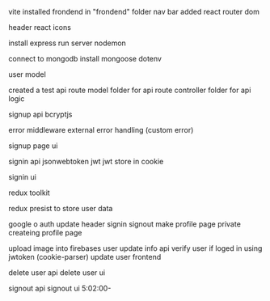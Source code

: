 vite installed 
frondend in "frondend" folder 
nav bar added 
react router dom

header
react icons

install express
run server
nodemon

connect to mongodb
install mongoose
dotenv

user model

created a test api route
model folder for api route
controller folder for api logic

signup api
bcryptjs

error middleware
external error handling (custom error)

signup page ui

signin api
jsonwebtoken jwt
jwt store in cookie

signin ui

redux toolkit

redux presist to store user data

google o auth
update header signin signout
make profile page private
createing profile page

upload image into firebases
user update info api
verify user if loged in using jwtoken (cookie-parser)
update user frontend

delete user api
delete user ui

signout api
signout ui
5:02:00-